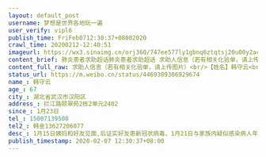 ```yaml
---
layout: default_post
username: 梦想是世界各地玩一遍
user_verify: vipl6
publish_time: FriFeb0712:30:37+08002020
crawl_time: 20200212-12:40:51
imageurl: https://wx3.sinaimg.cn/orj360/747ee577ly1gbnq6ztqtsj20u00y2acs.jpg,https://wx1.sinaimg.cn/orj360/747ee577ly1gbnq70sdhfj20u00y1wh2.jpg,https://wx2.sinaimg.cn/orj360/747ee577ly1gbnq713sswj20s2147gmt.jpg,https://wx2.sinaimg.cn/orj360/747ee577ly1gbnq71csb4j20u00yh3zo.jpg,https://wx3.sinaimg.cn/orj360/747ee577ly1gbnq71pwzkj20u014041c.jpg
content_brief: 肺炎患者求助超话肺炎患者求助超话 求助人信息（若有相关化验单，请上传图片）【姓名】韩守云【年龄】67【所在城市】湖北省武汉市汉阳区【所在小区、社区】拦江路颐翠苑2栋2单元2402【患病时间】1月23日【联系方式】15007139508【其他紧急联系人】韩金13627206077【病情描述】 1月15日 ...全文
content_full_raw: 求助人信息（若有相关化验单，请上传图片）<br/>【姓名】韩守云<br/>【年龄】67<br/>【所在城市】湖北省武汉市汉阳区<br/>【所在小区、社区】拦江路颐翠苑2栋2单元2402<br/>【患病时间】1月23日<br/>【联系方式】15007139508<br/>【其他紧急联系人】韩金13627206077<br/>【病情描述】1月15日姨妈和好友见面,后证实好友患新冠状病毒，1月21日与家族内疑似感染病人年前聚会,后间接接触的家族的一位长辈不幸因新冠状病毒去世,此时姨妈出现发热，1月23日极度不适,在家用体温计测量体温38.6度,撑不住了下午4点去武汉市第五医院求诊。于1月24日凌晨5:38拿到血液报告。1月25日的CT报告显示肺部玻璃样,医生也建议住院,却没有床位,留了电话,回家等待，1月23日至2月7日,每日例行去医院打针,从2月2日,医生让患者复查,重新做CT检查。检查结果显示病情恶化了,双肺的阴影面积扩大了,医生建议赶快去火神山医院住院。家属打了120却因为没有任何医院有空床位,也只能等。患者现在双肺CT高度疑似，咳嗽加剧，呼吸困难，无法自主呼吸需要吸氧，因武汉五医院无床位，无法住院，从1月23日在家不适开始发热到2月7日每天往返医院打针，因无车出行，家属每天推轮椅半小时到医院。CT显示肺部玻璃样改变扩大，已经上报社区希望能得到帮助，至今社区无任何回复。
status_url: https://m.weibo.cn/status/4469309306929674
name_: 韩守云
age_: 67
city_: 湖北省武汉市汉阳区
address_: 拦江路颐翠苑2栋2单元2402
since_: 1月23日
tel_: 15007139508
tel2_: 韩金13627206077
desc_: 1月15日姨妈和好友见面,后证实好友患新冠状病毒，1月21日与家族内疑似感染病人年前聚会,后间接接触的家族的一位长辈不幸因新冠状病毒去世,此时姨妈出现发热，1月23日极度不适,在家用体温计测量体温38.6度,撑不住了下午4点去武汉市第五医院求诊。于1月24日凌晨538拿到血液报告。1月25日的CT报告显示肺部玻璃样,医生也建议住院,却没有床位,留了电话,回家等待，1月23日至2月7日,每日例行去医院打针,从2月2日,医生让患者复查,重新做CT检查。检查结果显示病情恶化了,双肺的阴影面积扩大了,医生建议赶快去火神山医院住院。家属打了120却因为没有任何医院有空床位,也只能等。患者现在双肺CT高度疑似，咳嗽加剧，呼吸困难，无法自主呼吸需要吸氧，因武汉五医院无床位，无法住院，从1月23日在家不适开始发热到2月7日每天往返医院打针，因无车出行，家属每天推轮椅半小时到医院。CT显示肺部玻璃样改变扩大，已经上报社区希望能得到帮助，至今社区无任何回复。
publish_timestamp: 2020-02-07 12:30:37+08:00
---
```

